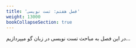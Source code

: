 ```yaml
---
title: 'فصل هفتم: تست نویسی'
weight: 13000
bookCollapseSection: true
---
```


در این فصل به مباحث تست نویسی در زبان گو میپردازیم...